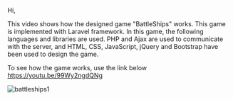 
Hi,

This video shows how the designed game "BattleShips" works.
This game is implemented with Laravel framework.
In this game, the following languages and libraries are used.
PHP and Ajax are used to communicate with the server, and HTML, CSS, JavaScript, jQuery and Bootstrap have been used to design the game.

To see how the game works, use the link below
https://youtu.be/99Wy2ngdQNg


![battleships1](https://user-images.githubusercontent.com/74821847/138692221-213ffbf4-8e08-43a5-b053-947c06994f37.JPG)
